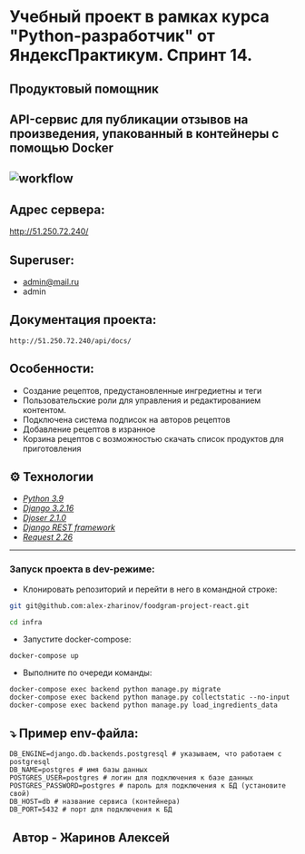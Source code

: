 # Учебный проект в рамках курса "Python-разработчик" от ЯндексПрактикум. Спринт 14.
## Продуктовый помощник
## API-сервис для публикации отзывов на произведения, упакованный в контейнеры с помощью Docker
![workflow](https://github.com/alex-zharinov/foodgram-project-react/actions/workflows/main.yml/badge.svg)
---
## Адрес сервера:

http://51.250.72.240/

## Superuser:
- admin@mail.ru
- admin

## Документация проекта:
```
http://51.250.72.240/api/docs/
```

## Особенности:
- Cоздание рецептов, предустановленные ингредиетны и теги
- Пользовательские роли для управления и редактированием контентом.
- Подключена система подписок на авторов рецептов
- Добавление рецептов в изранное
- Корзина рецептов с возможностью скачать список продуктов для приготовления

## ⚙ Технологии
- _[Python 3.9](https://docs.python.org/3.9/)_
 - _[Django 3.2.16](https://docs.djangoproject.com/en/2.2/)_
 - _[Djoser 2.1.0](https://djoser.readthedocs.io/en/latest/)_
 -  _[Django REST framework](https://www.django-rest-framework.org/)_
- _[Request 2.26](https://pypi.org/project/requests/)_
---
### Запуск проекта в dev-режиме:

- Клонировать репозиторий и перейти в него в командной строке:

```bash
git git@github.com:alex-zharinov/foodgram-project-react.git
```

```bash
cd infra
```

- Запустите docker-compose:

```
docker-compose up
```

- Выполните по очереди команды:

```
docker-compose exec backend python manage.py migrate
docker-compose exec backend python manage.py collectstatic --no-input
docker-compose exec backend python manage.py load_ingredients_data
```

## ⤵️ Пример env-файла:
```
DB_ENGINE=django.db.backends.postgresql # указываем, что работаем с postgresql
DB_NAME=postgres # имя базы данных
POSTGRES_USER=postgres # логин для подключения к базе данных
POSTGRES_PASSWORD=postgres # пароль для подключения к БД (установите свой)
DB_HOST=db # название сервиса (контейнера)
DB_PORT=5432 # порт для подключения к БД
```

## ️ Автор - Жаринов Алексей
